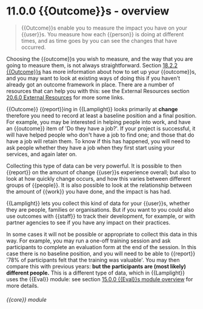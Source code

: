 # 11.0.0    {{Outcome}}s - overview

> {{Outcome}}s enable you to measure the impact you have on your {{user}}s. You measure how each {{person}} is doing at different times, and as time goes by you can see the changes that have occurred. 

Choosing the {{outcome}}s you wish to measure, and the way that you are going to measure them, is not always straightforward. Section [18.2.2  {{Outcome}}s](/help/index/v/{{version}}/p/18.2.2) has more information about how to set up your {{outcome}}s, and you may want to look at existing ways of doing this if you haven't already got an outcome framework in place. There are a number of resources that can help you with this: see the External Resources section [20.6.0  External Resources](/help/index/v/{{version}}/p/20.6.0) for more some links.

{{Outcome}} {{report}}ing in {{Lamplight}} looks primarily at **change** therefore you need to record at least a baseline position and a final position. For example, you may be interested in helping people into work, and have an {{outcome}} item of 'Do they have a job?'. If your project is successful, it will have helped people who don't have a job to find one; and those that do have a job will retain them. To know if this has happened, you will need to ask people whether they have a job when they first start using your services, and again later on. 

Collecting this type of data can be very powerful. It is possible to then {{report}} on the amount of change {{user}}s experience overall; but also to look at how quickly change occurs, and how this varies between different groups of {{people}}. It is also possible to look at the relationship between the amount of {{work}} you have done, and the impact is has had.

{{Lamplight}} lets you collect this kind of data for your {{user}}s, whether they are people, families or organisations. But if you want to you could also use outcomes with {{staff}} to track their development, for example, or with partner agencies to see if you have any impact on their practices.

In some cases it will not be possible or appropriate to collect this data in this way. For example, you may run a one-off training session and ask participants to complete an evaluation form at the end of the session. In this case there is no baseline position, and you will need to be able to {{report}} '78% of participants felt that the training was valuable'. You may then compare this with previous years: **but the participants are (most likely) different people.** This is a different type of data, which in {{Lamplight}} uses the {{Eval}} module: see section [15.0.0  {{Eval}}s module overview](/help/index/v/{{version}}/p/15.0.0) for more details. 

###### {{core}} module

